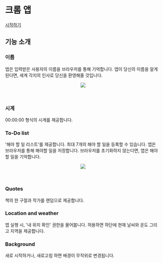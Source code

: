 # 크롬 앱

[시작하기](https://hwahyeon.github.io/browserjs.github.io/)


## 기능 소개

### 이름
앱은 입력받은 사용자의 이름을 브라우저를 통해 기억합니다. 앱이 당신의 이름을 알게 된다면, 세계 각지의 인사로 당신을 환영해줄 것입니다.

<p align="center"><img src="https://blog.kakaocdn.net/dn/dpLp9j/btrAbF7Ui0H/31vgeLfKbFN6TUHjNmEMt0/img.gif"></p>
</br>

### 시계
00:00:00 형식의 시계를 제공합니다.

### To-Do list
'해야 할 일 리스트'를 제공합니다. 최대 7개의 해야 할 일을 등록할 수 있습니다. 앱은 브라우저를 통해 해야할 일을 저장합니다. 브라우저를 초기화하지 않는다면, 앱은 해야 할 일을 기억합니다.

<p align="center"><img src="https://blog.kakaocdn.net/dn/bEHK4n/btrz8uAhtGt/hBObKPUkWiglFkajlEbN31/img.gif"></p>
</br>

### Quotes
책의 한 구절과 작가를 랜덤으로 제공합니다.

### Location and weather
앱 실행 시, '내 위치 확인' 권한을 물어봅니다. 허용하면 하단에 현재 날씨와 온도 그리고 지역을 제공합니다.

### Background
새로 시작하거나, 새로고침 하면 배경이 무작위로 변경됩니다.
